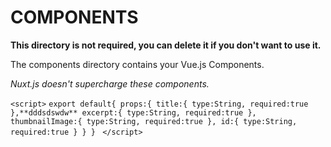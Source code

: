# COMPONENTS

**This directory is not required, you can delete it if you don't want to use it.**

The components directory contains your Vue.js Components.

_Nuxt.js doesn't supercharge these components._

`<script>`
   `export default{
     props:{
       title:{
         type:String,
         required:true
       },**dddsdswdw**
       excerpt:{
         type:String,
         required:true
       },
       thumbnailImage:{
         type:String,
         required:true
       },
       id:{
         type:String,
         required:true
       }
     }
   }`
` </script>`

